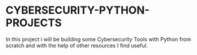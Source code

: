 # CYBERSECURITY-PYTHON-PROJECTS
In this project i will be building some Cybersecurity Tools with Python from scratch and with the help of other resources I find useful.
